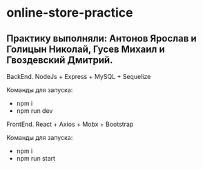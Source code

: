 # online-store-practice

## Практику выполняли: Антонов Ярослав и Голицын Николай, Гусев Михаил и Гвоздевский Дмитрий. 

BackEnd. NodeJs + Express + MySQL + Sequelize

Команды для запуска:
<ul>
  <li>npm i</li>
   <li>npm run dev</li>
</ul>

FrontEnd. React + Axios + Mobx + Bootstrap

Команды для запуска:
<ul>
  <li>npm i</li>
   <li>npm run start</li>
</ul>
